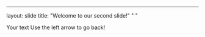 ---

layout: slide
title: "Welcome to our second slide!"
" "

Your text
Use the left arrow to go back!
